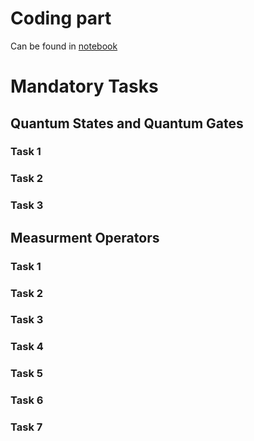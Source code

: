 # Coding part

Can be found in [notebook](./Quantum2024_MandatoryI_Coding.ipynb)

# Mandatory Tasks

## Quantum States and Quantum Gates 

### Task 1

### Task 2

### Task 3


## Measurment Operators

### Task 1

### Task 2

### Task 3

### Task 4

### Task 5

### Task 6

### Task 7

